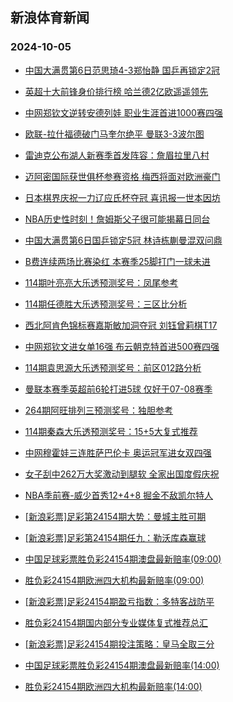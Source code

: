 ## 新浪体育新闻 
### 2024-10-05

+ [中国大满贯第6日范思琦4-3郑怡静 国乒再锁定2冠](https://sports.sina.com.cn/others/pingpang/2024-10-04/doc-incrkmyy3916559.shtml)

+ [英超十大前锋身价排行榜 哈兰德2亿欧遥遥领先](https://sports.sina.com.cn/g/pl/2024-10-04/doc-incrkmyt1308559.shtml)

+ [中网郑钦文逆转安德列娃 职业生涯首进1000赛四强](https://sports.sina.com.cn/tennis/china/2024-10-04/doc-incrmawn7768981.shtml)

+ [欧联-拉什福德破门马奎尔绝平 曼联3-3波尔图](https://sports.sina.com.cn/g/pl/2024-10-04/doc-incrizkx1493001.shtml)

+ [雷迪克公布湖人新赛季首发阵容：詹眉拉里八村](https://sports.sina.com.cn/basketball/nba/2024-10-04/doc-incrkshw3832464.shtml)

+ [迈阿密国际获世俱杯参赛资格 梅西将面对欧洲豪门](https://sports.sina.com.cn/global/others/2024-10-04/doc-incrkmyt1302912.shtml)

+ [日本棋界庆祝一力辽应氏杯夺冠 喜讯报一世本因坊](https://sports.sina.com.cn/go/2024-10-04/doc-incrizkx1518123.shtml)

+ [NBA历史性时刻！詹姆斯父子很可能揭幕日同台](https://sports.sina.com.cn/basketball/nba/2024-10-04/doc-incrkshs7980697.shtml)

+ [中国大满贯第6日国乒锁定5冠 林诗栋蒯曼混双问鼎](https://sports.sina.com.cn/others/pingpang/2024-10-04/doc-incrmawq6925363.shtml)

+ [B费连续两场比赛染红 本赛季25脚打门一球未进](https://sports.sina.com.cn/g/pl/2024-10-04/doc-incrkmyw7137661.shtml)

+ [114期叶亮亮大乐透预测奖号：凤尾参考](https://sports.sina.com.cn/l/2024-09-30/doc-incqwyyy2929118.shtml)

+ [114期任德胜大乐透预测奖号：三区比分析](https://sports.sina.com.cn/l/2024-09-30/doc-incqwyyw5176597.shtml)

+ [西北阿肯色锦标赛嘉斯敏加洞夺冠 刘钰曾莉棋T17](https://sports.sina.com.cn/golf/lpga/2024-09-30/doc-incqwuta2997820.shtml)

+ [中网郑钦文进女单16强 布云朝克特首进500赛四强](https://sports.sina.com.cn/tennis/china/2024-09-30/doc-incqyanh8076328.shtml)

+ [114期袁思源大乐透预测奖号：前区012路分析](https://sports.sina.com.cn/l/2024-09-30/doc-incqwyyy2926993.shtml)

+ [曼联本赛季英超前6轮打进5球 仅好于07-08赛季](https://sports.sina.com.cn/g/pl/2024-09-30/doc-incqxrws2853431.shtml)

+ [264期阿旺排列三预测奖号：独胆参考](https://sports.sina.com.cn/l/2024-09-30/doc-incqwyyu8412542.shtml)

+ [114期秦森大乐透预测奖号：15+5大复式推荐](https://sports.sina.com.cn/l/2024-09-30/doc-incqwyyz9701446.shtml)

+ [中网穆霍娃三连胜萨巴伦卡 奥运冠军进女双四强](https://sports.sina.com.cn/tennis/wta/2024-10-04/doc-incrmiek7664213.shtml)

+ [女子刮中262万大奖激动到腿软 全家出国度假庆祝](https://sports.sina.com.cn/l/2024-10-05/doc-incrmyah3437074.shtml)

+ [NBA季前赛-威少首秀12+4+8 掘金不敌凯尔特人](https://sports.sina.com.cn/basketball/nba/2024-10-05/doc-incrneke3327432.shtml)

+ [[新浪彩票]足彩第24154期大势：曼城主胜可期](https://sports.sina.com.cn/l/2024-10-05/doc-incrneka6552538.shtml)

+ [[新浪彩票]足彩第24154期任九：勒沃库森赢球](https://sports.sina.com.cn/l/2024-10-05/doc-incrneka6553343.shtml)

+ [中国足球彩票胜负彩24154期澳盘最新赔率(09:00)](https://sports.sina.com.cn/l/2024-10-05/doc-incrneka6540433.shtml)

+ [胜负彩24154期欧洲四大机构最新赔率(09:00)](https://sports.sina.com.cn/l/2024-10-05/doc-incrneka6540762.shtml)

+ [[新浪彩票]足彩24154期盈亏指数：多特客战防平](https://sports.sina.com.cn/l/2024-10-05/doc-incrneka6554422.shtml)

+ [胜负彩24154期国内部分专业媒体复式推荐总汇](https://sports.sina.com.cn/l/2024-10-05/doc-incrneke3348264.shtml)

+ [[新浪彩票]足彩24154期投注策略：皇马全取三分](https://sports.sina.com.cn/l/2024-10-05/doc-incrneka6553874.shtml)

+ [中国足球彩票胜负彩24154期澳盘最新赔率(14:00)](https://sports.sina.com.cn/l/2024-10-05/doc-incrneka6540433.shtml)

+ [胜负彩24154期欧洲四大机构最新赔率(14:00)](https://sports.sina.com.cn/l/2024-10-05/doc-incrneka6540762.shtml)

